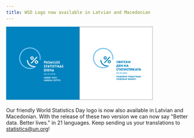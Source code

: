 ```yaml
---
title: WSD Logo now available in Latvian and Macedonian
---
```


<img src="/logos/lv/WorldStatsDay_Logo_LV_b.png" alt="World Statistics Day 2015 logo in Latvian" style="width:200px"><img src="/logos/mk/WorldStatsDay_Logo_MK.png" alt="World Statistics Day 2015 logo in Macedonian" style="width:200px"><br><br>
Our friendly World Statistics Day logo is now also available in Latvian and Macedonian. With the release of these two version we can now say "Better data. Better lives." in 21 languages. Keep sending us your translations to <statistics@un.org>!
